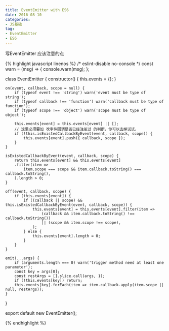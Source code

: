```yaml
---
title: EventEmitter with ES6
date: 2016-08-10
categories:
- JS基础
tag: 
- EventEmitter
- ES6
---
```


写EventEmitter 应该注意的点
<!-- more -->
{% highlight javascript linenos %}
/* eslint-disable no-console */
const warn = (msg) => { console.warn(msg); };

class EventEmitter {
	constructor() {
		this.events = {};
	}

	on(event, callback, scope = null) {
		if (typeof event !== 'string') warn('event must be type of string');
		if (typeof callback !== 'function') warn('callback must be type of function');
		if (typeof scope !== 'object') warn('scope must be type of object');

		this.events[event] = this.events[event] || [];
        // 这里必须要加 改事件回调是否已经注册过 的判断，你可以去掉试试，
		if (!this.isExistedCallbackByEvent(event, callback, scope)) {
			this.events[event].push({ callback, scope });
		}
	}

	isExistedCallbackByEvent(event, callback, scope) {
		return this.events[event] && this.events[event]
		.filter(item =>
			item.scope === scope && item.callback.toString() === callback.toString(),
		).length > 0;
	}

	off(event, callback, scope) {
		if (this.events[event]) {
			if ((callback || scope) && this.isExistedCallbackByEvent(event, callback, scope)) {
				this.events[event] = this.events[event].filter(item =>
					(callback && item.callback.toString() !== callback.toString())
					|| (scope && item.scope !== scope),
				);
			} else {
				this.events[event].length = 0;
			}
		}
	}

	emit(...args) {
		if (arguments.length === 0) warn('trigger method need at least one parameter');
		const key = args[0];
		const restArgs = [].slice.call(args, 1);
		if (!this.events[key]) return;
		this.events[key].forEach(item => item.callback.apply(item.scope || null, restArgs));
	}
}

export default new EventEmitter();

{% endhighlight %}
